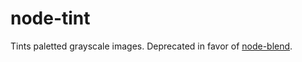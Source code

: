 node-tint
=========

Tints paletted grayscale images. Deprecated in favor of [node-blend](https://github.com/mapbox/node-blend).
